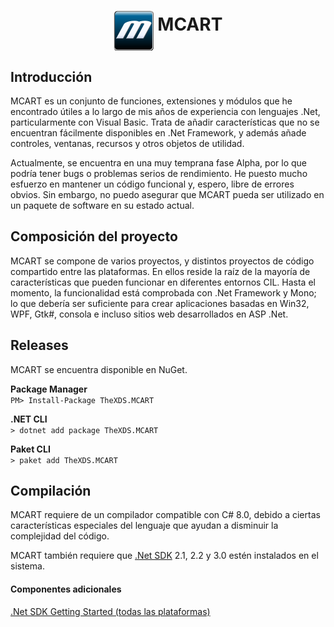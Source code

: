 <div align="center">
<h1>
<img src="https://raw.githubusercontent.com/TheXDS/MCART/master/CoreComponents/Core-GUI/Resources/Icons/MCART.png" alt="MCART" align="middle" heigth="64px" width="64px">
MCART
</h1>
</div>

## Introducción
MCART es un conjunto de funciones, extensiones y módulos que he encontrado
útiles a lo largo de mis años de experiencia con lenguajes .Net,
particularmente con Visual Basic. Trata de añadir características que no se
encuentran fácilmente disponibles en .Net Framework, y además añade controles,
ventanas, recursos y otros objetos de utilidad.

Actualmente, se encuentra en una muy temprana fase Alpha, por lo que podría
tener bugs o problemas serios de rendimiento. He puesto mucho esfuerzo en
mantener un código funcional y, espero, libre de errores obvios. Sin embargo,
no puedo asegurar que MCART pueda ser utilizado en un paquete de software en su
estado actual.

## Composición del proyecto
MCART se compone de varios proyectos, y distintos proyectos de código
compartido entre las plataformas. En ellos reside la raíz de la mayoría de
características que pueden funcionar en diferentes entornos CIL. Hasta el
momento, la funcionalidad está comprobada con .Net Framework y Mono; lo que
debería ser suficiente para crear aplicaciones basadas en Win32, WPF, Gtk#,
consola e incluso sitios web desarrollados en ASP .Net.

## Releases
MCART se encuentra disponible en NuGet.

**Package Manager**  
`PM> Install-Package TheXDS.MCART`

**.NET CLI**  
`> dotnet add package TheXDS.MCART`

**Paket CLI**  
`> paket add TheXDS.MCART`

## Compilación
MCART requiere de un compilador compatible con C# 8.0, debido a ciertas
características especiales del lenguaje que ayudan a disminuir la
complejidad del código.

MCART también requiere que [.Net SDK](https://www.microsoft.com/net/core) 2.1,
2.2 y 3.0 estén instalados en el sistema.

#### Componentes adicionales
[.Net SDK Getting Started (todas las plataformas)](https://www.microsoft.com/net/core)  
